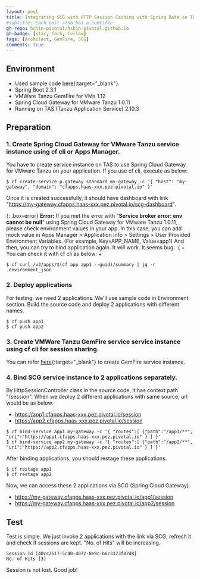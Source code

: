 ```yaml
---
layout: post
title: Integrating SCG with HTTP Session Caching with Spring Data on TAS
#subtitle: Each post also has a subtitle
gh-repo: hshin-pivotal/hshin-pivotal.github.io
gh-badge: [star, fork, follow]
tags: [Architect, GemFire, SCG]
comments: true
---
```


## Environment
- Used sample code [here](https://github.com/hshin-pivotal/ssdg-gemfire-demo){:target="_blank"}.
- Spring Boot 2.3.1
- VMWare Tanzu GemFire for VMs 1.12
- Spring Cloud Gateway for VMware Tanzu 1.0.11
- Running on TAS (Tanzu Application Service) 2.10.3

## Preparation

### 1. Create Spring Cloud Gateway for VMware Tanzu service instance using cf cli or Apps Manager.
You have to create service instance on TAS to use Spring Cloud Gateway for VMware Tanzu on your application. If you use cf cli, execute as below:

```shell
$ cf create-service p.gateway standard my-gateway -c '{ "host": "my-gateway", "domain": "cfapps.haas-xxx.pez.pivotal.io" }'
```

Once it is created successfully, it should have dashboard with link "https://my-gateway.cfapps.haas-xxx.pez.pivotal.io/scg-dashboard".

{: .box-error}
**Error:** If you met the error with "<b>Service broker error: env cannot be null</b>" using Spring Cloud Gateway for VMware Tanzu 1.0.11, please check environment values in your app. In this case, you can add mock value in Apps Manager > Application Info > Settings > User Provided Environment Variables. (For example, Key=APP_NAME, Value=app1) And then, you can try to bind application again. It will work. It seems bug. :(
+
You can check it with cf cli as below:
+
```shell
$ cf curl /v2/apps/$(cf app app1 --guid)/summary | jq -r .environment_json
```

### 2. Deploy applications

For testing, we need 2 applications. We'll use sample code in Environment section. Build the source code and deploy 2 applications with different names.
```shell
$ cf push app1
$ cf push app2
```

### 3. Create VMWare Tanzu GemFire service service instance using cf cli for session sharing.

You can refer [here](/2020-10-29-http-session-caching-spring-data-on-tas/){:target="_blank"} to create GemFire service instance.

### 4. Bind SCG service instance to 2 applications separately.

By HttpSessionController class in the source code, it has context path "/session". When we deploy 2 different applications with same source, url would be as below.
- https://app1.cfapps.haas-xxx.pez.pivotal.io/session
- https://app2.cfapps.haas-xxx.pez.pivotal.io/session

```shell
$ cf bind-service app1 my-gateway -c '{ "routes":[ {"path":"/app1/**", "uri":"https://app1.cfapps.haas-xxx.pez.pivotal.io" } ] }'
$ cf bind-service app2 my-gateway -c '{ "routes":[ {"path":"/app2/**", "uri":"https://app2.cfapps.haas-xxx.pez.pivotal.io" } ] }'
```

After binding applications, you should restage these applications.
```shell
$ cf restage app1
$ cf restage app2
```

Now, we can access these 2 applications via SCG (Spring Cloud Gateway).
- https://my-gateway.cfapps.haas-xxx.pez.pivotal.io/app1/session
- https://my-gateway.cfapps.haas-xxx.pez.pivotal.io/app2/session


## Test

Test is simple. We just invoke 2 applications with the link via SCG, refresh it and check if sessions are kept. "No. of Hits" will be increasing.

```text
Session Id [40cc2617-5c40-4072-8e9c-b6c3373f87d8]
No. of Hits [3]
```

Session is not lost. Good job!
